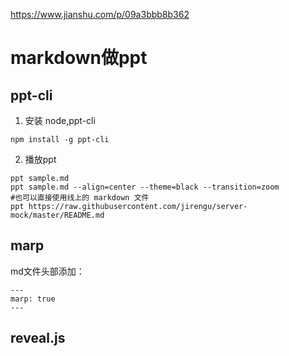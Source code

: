 https://www.jianshu.com/p/09a3bbb8b362
# markdown做ppt
## ppt-cli

1. 安装 node,ppt-cli
```
npm install -g ppt-cli
```
2. 播放ppt
```
ppt sample.md
ppt sample.md --align=center --theme=black --transition=zoom
#也可以直接使用线上的 markdown 文件
ppt https://raw.githubusercontent.com/jirengu/server-mock/master/README.md
```

## marp 
md文件头部添加：
```
---
marp: true
---
```
## reveal.js 
